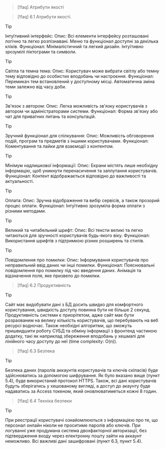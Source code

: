 > [!faq] 
> Атрибути якості 

> [!faq] 
> 6.1 Атрибути якості. 

> [!tip] 
> Інтуїтивний інтерфейс:
Опис: Всі елементи інтерфейсу розташовані логічно та легко розпізнавані. Меню та функціонал доступні за декілька кліків.
Функціонал:
Мінімалістичний та легкий дизайн.
Інтуїтивно зрозумілі піктограми та символи. 

> [!tip] 
> Світла та темна тема:
Опис: Користувач може вибрати світлу або темну тему відповідно до особистих вподобань чи настроєння.
Функціонал:
Перемикач тем встановлений у доступному місці.
Автоматична зміна теми залежно від часу доби. 

> [!tip] 
> Зв'язок з автором:
Опис: Легка можливість зв'язку користувачів з автором чи адміністраторами системи.
Функціонал:
Форма зв'язку або чат для приватних питань та консультацій. 

> [!tip] 
> Зручний функціонал для спілкування:
Опис: Можливість обговорення подій, програм та предметів з іншими користувачами.
Функціонал:
Коментування та лайки для взаємодії з контентом. 

> [!tip] 
> Мінімум надлишкової інформації:
Опис: Екрани містять лише необхідну інформацію, щоб уникнути перенасичення та заплутання користувачів.
Функціонал:
Контент відображається відповідно до важливості та актуальності. 

> [!tip] 
> Оплата:
Опис: Зручна відображення та вибір сервісів, а також прозорий процес оплати.
Функціонал:
Інтуїтивно зрозуміла форма оплати з різними методами. 

> [!tip] 
> Великий та читабельний шрифт:
Опис: Всі тексти великі та легко читаються для зручності користувачів будь-якого віку.
Функціонал:
Використання шрифтів з підтримкою різних розширень та стилів. 

> [!tip] 
> Повідомлення про помилки:
Опис: Інформування користувачів про неправильний ввід даних чи інші помилки.
Функціонал:
Пояснювальні повідомлення про помилку під час введення даних.
Анімація та відзначення поля, яке призвело до помилки. 

> [!faq] 
> 6.2 Продуктивність 

> [!tip] 
> Сайт має видобувати дані з БД досить швидко для комфортного користування, швидкість доступу повинна бути не більше 2 секунд. Продуктивність системи є приорітетом, адже сайт має бути розраованим на велику кількість користувачів, що перебувають на веб ресурсі водночас. Також необхідні алгоритми, що зможуть пришвидшити роботу СУБД та обміну інформації з фронтенд частиною додатку, такі як наприклад збереження вподобань у хешмапі для лінійного часу доступу до неї (time complexity: O(n)). 

> [!faq] 
> 6.3 Безпека 

> [!tip] 
> Безпека даних (паролів аккаунтів користувачів та ключів скіпасів) буде здійснюватись за допомогою шифрування. Як було вказано вище (пункт 5.4), буде використаний протокол HTTPS. Також, всі дані користувачів будуть зберігатись у хешованому вигляді, а доступ до акаунту буде надаватись за Access токеном, який оновлюватиметься кожні 8 годин. 

> [!faq] 
> 6.4 Техніка безпеки 

> [!tip] 
> При реєстрації користувачі ознайомлюються з інформацією про те, що персонал онлайн ніколи не проситиме паролів або ключів. При логуванні уже продумана система двохфакторної авторизації, без підтвердження входу через електронну пошту зайти на аккаунт неможливо. Всі важливі дані зашифровані (пункт 6.3, пункт 5.4). 


